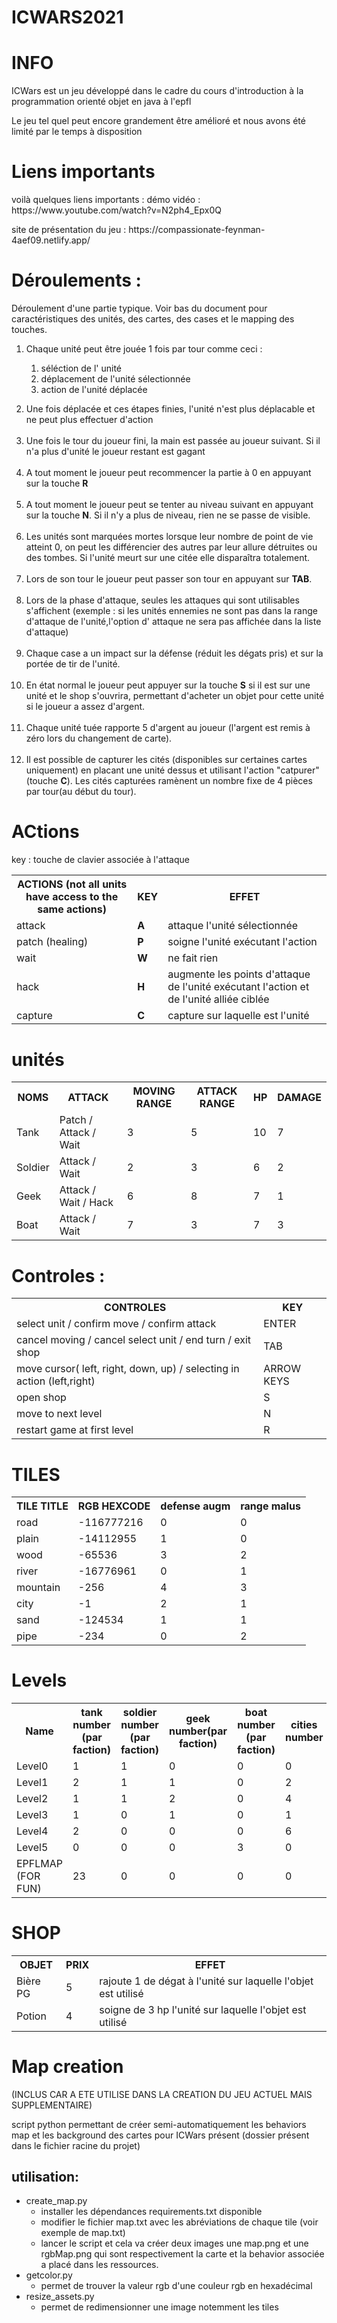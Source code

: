 <h1>ICWARS2021</h1>

<h1>INFO</h1>
<p>ICWars est un jeu développé dans le cadre du cours d'introduction à la programmation orienté objet en java à l'epfl</p>
<p>Le jeu tel quel peut encore grandement être amélioré et nous avons été limité par le temps à disposition</p>
<h1>Liens importants</h1>
<p>voilà quelques liens importants :
démo vidéo  :  https://www.youtube.com/watch?v=N2ph4_Epx0Q </p>
<p>
site de présentation du jeu : https://compassionate-feynman-4aef09.netlify.app/
</p>


<h1>Déroulements :</h1>
Déroulement d'une partie typique. Voir bas du document pour caractéristiques des unités, des cartes, des cases et le mapping des touches.

<ol>
	<li>Chaque unité peut être jouée 1 fois par tour comme ceci :
	<ol> 
		<p><p>
		<li>séléction de l' unité
		<li>déplacement de l'unité sélectionnée
		<li>action de l'unité déplacée
	</ol>
	<p><p>
	<li>Une fois déplacée et ces étapes finies, l'unité n'est plus déplacable et ne peut plus effectuer d'action
	<br><br>
	<li>Une fois le tour du joueur fini, la main est passée au joueur suivant. Si il n'a plus d'unité le joueur restant est gagant
	<br><br>
	<li>A tout moment le joueur peut recommencer la partie à 0 en appuyant sur la touche <strong>R</strong>
	<br><br>
	<li>A tout moment le joueur peut se tenter au niveau suivant en appuyant sur la touche <strong>N</strong>. Si il n'y a plus de niveau, rien ne se passe de visible.
	<br><br>
	<li> Les unités sont marquées mortes lorsque leur nombre de point de vie atteint 0, on peut les différencier des autres par leur allure détruites ou des tombes. Si l'unité meurt sur une citée elle disparaîtra totalement.
	<br><br>
	<li> Lors de son tour le joueur peut passer son tour en appuyant sur <strong>TAB</strong>.
	<br><br>
	<li>Lors de la phase d'attaque, seules les attaques qui sont utilisables s'affichent (exemple : si les unités ennemies ne sont pas dans la range d'attaque de l'unité,l'option d' attaque ne sera pas affichée dans la liste d'attaque)
	<br><br>
	<li>Chaque case a un impact sur la défense (réduit les dégats pris) et sur la portée de tir de l'unité.
	<br><br>
	<li>En état normal le joueur peut appuyer sur la touche <strong>S</strong> si il est sur une unité et le shop s'ouvrira,  permettant d'acheter un objet pour cette unité si le joueur a assez d'argent.
	<br></br>
	<li>Chaque unité tuée rapporte 5 d'argent au joueur (l'argent est remis à zéro lors du changement de carte).
	<br></br>
	<li>Il est possible de capturer les cités (disponibles sur certaines cartes uniquement) en placant une unité dessus et utilisant l'action "catpurer" (touche <strong>C</strong>). Les cités capturées ramènent un nombre fixe de 4 pièces par tour(au début du tour). 
	
</ol>

</table>
<h1>ACtions</h1>
key : touche de clavier associée à l'attaque
<table>
  <tr>
  <th>ACTIONS (not all units have access to the same actions)
  <th>KEY
  <th>EFFET
  <tr>
  <tr>
  <td>attack 
  <td><strong>A</strong>
  <td>attaque l'unité sélectionnée
  <tr>
   <tr>
  <td>patch (healing) 
  <td><strong>P</strong>
  <td>soigne l'unité exécutant l'action
  <tr>
  <tr>
  <td>wait
  <td><strong>W</strong>
  <td>ne fait rien 
  <tr>
  <tr>
  <td>hack 
  <td><strong>H</strong>
  <td>augmente les points d'attaque de l'unité exécutant l'action et de l'unité  alliée ciblée
  <tr>
  <tr>
  <td>capture
  <td><strong>C</strong>
  <td>capture sur laquelle est l'unité
  <tr>
</table>

<h1>unités</h1>
<table>
<tr>
<th>NOMS
<th>ATTACK 
<th>MOVING RANGE
<th>ATTACK RANGE
<th>HP
<th>DAMAGE
</tr>
<tr>
<td>Tank
<td>Patch / Attack / Wait
<td>3
<td>5
<td>10
<td>7
</tr>
<tr>
<td>Soldier
<td>Attack / Wait
<td>2
<td>3
<td>6
<td>2
</tr>
<tr>
<td>Geek
<td>Attack / Wait / Hack
<td>6
<td>8
<td>7
<td>1
</tr>
<tr>
<td>Boat
<td>Attack / Wait
<td>7
<td>3
<td>7
<td>3
</tr>
</table>
<h1>Controles :</h1>
<table>
  <tr>
    <th>CONTROLES
    <th>KEY
  </tr>
  <tr>
    <td>select unit / confirm move / confirm attack
    <td>ENTER</td>
  </tr>
  <tr>
    <td>cancel moving / cancel select unit / end turn / exit shop
    <td>TAB
  </tr>
  <tr>
  <td> move cursor( left, right, down, up) / selecting in action (left,right)
  <td>ARROW KEYS
  </tr>
  <tr>
  <td>open shop 
  <td>S
  </tr>
  <tr>
  <td>move to next level 
  <td>N
  </tr>
  <tr>
  <td>restart game at first level 
  <td>R
  </tr>
  
</table>

<h1>TILES</h1>
<table>
  <tr>
  <th>TILE TITLE
  <th>RGB HEXCODE
  <th>defense augm
  <th>range malus
  </tr>
  <tr>
  <td>road
  <td>-116777216
  <td>0
  <td>0
  </tr>
  <tr>
  <td>plain
  <td>-14112955
  <td>1
  <td>0
  </tr>
  <tr>
  <td>wood
  <td>-65536
  <td>3
  <td>2
  </tr>
  <tr>
  <td>river
  <td>-16776961
  <td>0
  <td>1
  </tr>	
 <tr>
  <td>mountain
  <td>-256
  <td>4
  <td>3
  </tr>	
 <tr>
  <td>city
  <td>-1
  <td>2	
  <td>1
  </tr>
 <tr>
  <td>sand
  <td>-124534
  <td>1
  <td>1
  </tr>
 <tr>
  <td>pipe
  <td>-234
  <td>0
  <td>2
  </tr>			
</table>
<h1>Levels</h1>
<table>
<tr>
<th>Name
<th>tank number (par faction)
<th>soldier number (par faction)
<th>geek number(par faction)
<th>boat number (par faction)
<th>cities number
</tr>
<tr>
<tr>
<td>Level0
<td>1
<td>1
<td>0
<td>0
<td>0
</tr>
<tr>
<td>Level1
<td>2
<td>1
<td>1
<td>0
<td>2
</tr>
<tr>
<td>Level2
<td>1
<td>1
<td>2
<td>0
<td>4
</tr>
<tr>
<td>Level3
<td>1
<td>0
<td>1
<td>0
<td>1
</tr>
<tr>
<td>Level4
<td>2
<td>0
<td>0
<td>0
<td>6
</tr>
<tr>
<td>Level5
<td>0
<td>0
<td>0
<td>3
<td>0
</tr>
<tr>
<td>EPFLMAP (FOR FUN)
<td>23
<td>0
<td>0
<td>0
<td>0
<tr>
</table>
<h1>SHOP</h1>
<table>
<tr>
<th>OBJET
<th>PRIX
<th>EFFET
</tr>
<tr>
<td>Bière PG
<td>5
<td>rajoute 1 de dégat à l'unité sur laquelle l'objet est utilisé
</tr>
<tr>
<td>Potion
<td>4
<td>soigne de 3 hp l'unité sur laquelle l'objet est utilisé
</tr>
</table>
<h1>Map creation</h1>
<p>(INCLUS CAR A ETE UTILISE DANS LA CREATION DU JEU ACTUEL MAIS SUPPLEMENTAIRE)</p>
<p>script python permettant de créer semi-automatiquement les behaviors map et les background des cartes pour ICWars présent (dossier présent dans le fichier racine du projet)</p>
<h2>utilisation:</h2>
<ul>
<li>create_map.py
<ul>
<li>installer les dépendances requirements.txt disponible
<li>modifier le fichier map.txt avec les abréviations de chaque tile (voir exemple de map.txt)
<li>lancer le script et cela va créer deux images une map.png et une rgbMap.png qui sont respectivement la carte et la behavior associée a placé dans les ressources.
</ul>
<li>getcolor.py
<ul>
<li>permet de trouver la valeur rgb d'une couleur rgb en hexadécimal 
</ul>
<li>resize_assets.py
<ul>
<li>permet de redimensionner une image notemment les tiles
<ul>
<l
</ul>


